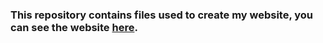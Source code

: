 ### This repository contains files used to create my website, you can see the website [here](https://avinashkarn.github.io/avi.github.io/).
